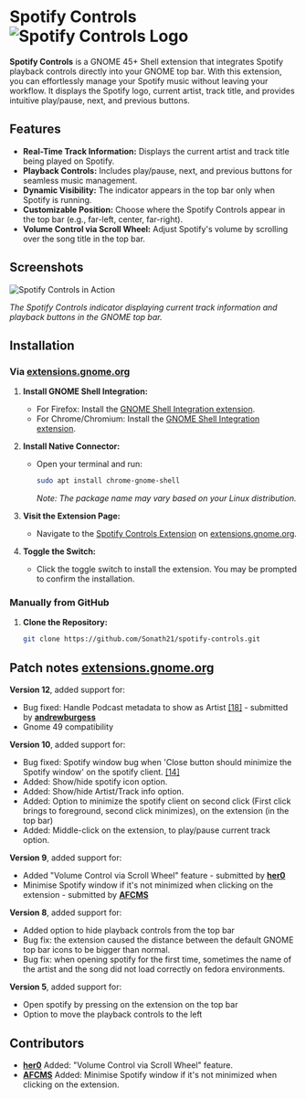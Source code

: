 # Spotify Controls ![Spotify Controls Logo](./icons/spotify.svg)

**Spotify Controls** is a GNOME 45+ Shell extension that integrates Spotify playback controls directly into your GNOME top bar. With this extension, you can effortlessly manage your Spotify music without leaving your workflow. It displays the Spotify logo, current artist, track title, and provides intuitive play/pause, next, and previous buttons.

## Features

- **Real-Time Track Information:** Displays the current artist and track title being played on Spotify.
- **Playback Controls:** Includes play/pause, next, and previous buttons for seamless music management.
- **Dynamic Visibility:** The indicator appears in the top bar only when Spotify is running.
- **Customizable Position:** Choose where the Spotify Controls appear in the top bar (e.g., far-left, center, far-right).
- **Volume Control via Scroll Wheel:** Adjust Spotify's volume by scrolling over the song title in the top bar.

## Screenshots

![Spotify Controls in Action](./screenshots/spotify-controls-demo.png)

*The Spotify Controls indicator displaying current track information and playback buttons in the GNOME top bar.*

## Installation

### Via [extensions.gnome.org](https://extensions.gnome.org/extension/7406/spotify-controls/)

1. **Install GNOME Shell Integration:**
   - For Firefox: Install the [GNOME Shell Integration extension](https://addons.mozilla.org/firefox/addon/gnome-shell-integration/).
   - For Chrome/Chromium: Install the [GNOME Shell Integration extension](https://chrome.google.com/webstore/detail/gnome-shell-integration/gphhapmejobijbbhgpjhcjognlahblep).

2. **Install Native Connector:**
   - Open your terminal and run:
     ```bash
     sudo apt install chrome-gnome-shell
     ```
     *Note: The package name may vary based on your Linux distribution.*

3. **Visit the Extension Page:**
   - Navigate to the [Spotify Controls Extension](https://extensions.gnome.org/extension/7406/spotify-controls/) on [extensions.gnome.org](https://extensions.gnome.org/).

4. **Toggle the Switch:**
   - Click the toggle switch to install the extension. You may be prompted to confirm the installation.

### Manually from GitHub

1. **Clone the Repository:**
   ```bash
   git clone https://github.com/Sonath21/spotify-controls.git

## Patch notes [extensions.gnome.org](https://extensions.gnome.org/extension/7406/spotify-controls/)

**Version 12**, added support for:
- Bug fixed: Handle Podcast metadata to show as Artist [[18]](https://github.com/Sonath21/spotify-controls/pull/18) - submitted by **[andrewburgess](https://github.com/andrewburgess)** 
- Gnome 49 compatibility

**Version 10**, added support for:
- Bug fixed: Spotify window bug when 'Close button should minimize the Spotify window' on the spotify client. [[14]](https://github.com/Sonath21/spotify-controls/issues/14)
- Added: Show/hide spotify icon option.
- Added: Show/hide Artist/Track info option.
- Added: Option to minimize the spotify client on second click (First click brings to foreground, second click minimizes), on the extension (in the top bar)
- Added: Middle-click on the extension, to play/pause current track option.

**Version 9**, added support for:
- Added "Volume Control via Scroll Wheel" feature - submitted by **[her0](https://github.com/Her0-GitHub)** 
- Minimise Spotify window if it's not minimized when clicking on the extension - submitted by **[AFCMS](https://github.com/AFCMS)**

**Version 8**, added support for:
- Added option to hide playback controls from the top bar
- Bug fix: the extension caused the distance between the default GNOME top bar icons to be bigger than normal.
- Bug fix: when opening spotify for the first time, sometimes the name of the artist and the song did not load correctly on fedora environments.

**Version 5**, added support for: 
- Open spotify by pressing on the extension on the top bar
- Option to move the playback controls to the left

## Contributors
- **[her0](https://github.com/Her0-GitHub)** Added: "Volume Control via Scroll Wheel" feature.
- **[AFCMS](https://github.com/AFCMS)** Added: Minimise Spotify window if it's not minimized when clicking on the extension.
